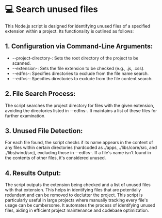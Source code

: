 # 💻 Search unused files
This Node.js script is designed for identifying unused files of a specified extension within a project. Its functionality is outlined as follows:

## 1. Configuration via Command-Line Arguments:

- --project-directory-: Sets the root directory of the project to be scanned.
- --extension-: Sets the file extension to be checked (e.g., .js, .css).
- --edfns-: Specifies directories to exclude from the file name search.
- --edfcs-: Specifies directories to exclude from the file content search.

## 2. File Search Process:

The script searches the project directory for files with the given extension, avoiding the directories listed in --edfns-.
It maintains a list of these files for further examination.

## 3. Unused File Detection:

For each file found, the script checks if its name appears in the content of any files within certain directories (hardcoded as ./apps, ./libs/core/src, and ./libs/wind/src), excluding those in --edfcs-.
If a file's name isn't found in the contents of other files, it's considered unused.

## 4. Results Output:

The script outputs the extension being checked and a list of unused files with that extension.
This helps in identifying files that are potentially redundant and can be removed to declutter the project.
This script is particularly useful in large projects where manually tracking every file's usage can be cumbersome. It automates the process of identifying unused files, aiding in efficient project maintenance and codebase optimization.

